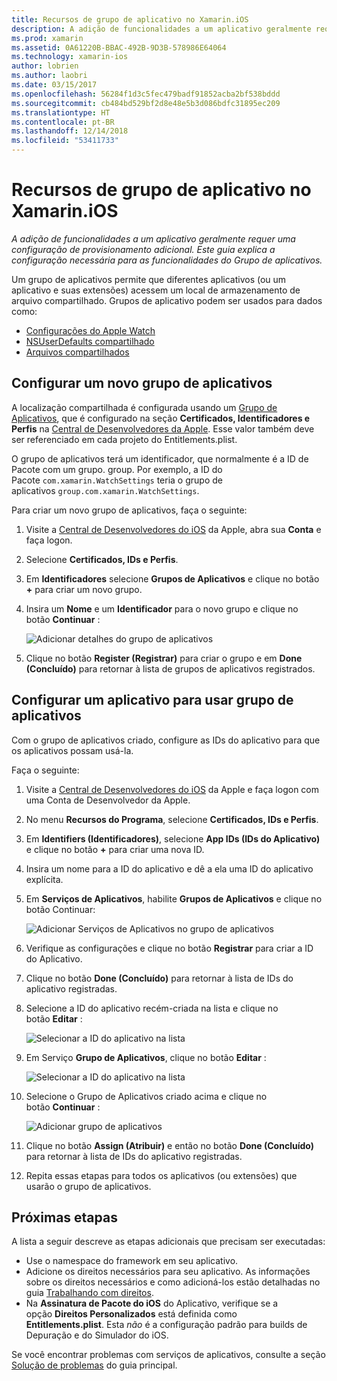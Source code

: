 ```yaml
---
title: Recursos de grupo de aplicativo no Xamarin.iOS
description: A adição de funcionalidades a um aplicativo geralmente requer uma configuração de provisionamento adicional. Este guia explica a configuração necessária para as funcionalidades do Grupo de aplicativos.
ms.prod: xamarin
ms.assetid: 0A61220B-BBAC-492B-9D3B-578986E64064
ms.technology: xamarin-ios
author: lobrien
ms.author: laobri
ms.date: 03/15/2017
ms.openlocfilehash: 56284f1d3c5fec479badf91852acba2bf538bddd
ms.sourcegitcommit: cb484bd529bf2d8e48e5b3d086bdfc31895ec209
ms.translationtype: HT
ms.contentlocale: pt-BR
ms.lasthandoff: 12/14/2018
ms.locfileid: "53411733"
---
```

# <a name="app-group-capabilities-in-xamarinios"></a>Recursos de grupo de aplicativo no Xamarin.iOS

_A adição de funcionalidades a um aplicativo geralmente requer uma configuração de provisionamento adicional. Este guia explica a configuração necessária para as funcionalidades do Grupo de aplicativos._

Um grupo de aplicativos permite que diferentes aplicativos (ou um aplicativo e suas extensões) acessem um local de armazenamento de arquivo compartilhado. Grupos de aplicativo podem ser usados para dados como:

*   [Configurações do Apple Watch](~/ios/watchos/app-fundamentals/settings.md)
*   [NSUserDefaults compartilhado](~/ios/app-fundamentals/user-defaults.md)
*   [Arquivos compartilhados](~/ios/watchos/app-fundamentals/parent-app.md#files)

## <a name="configure-a-new-app-group"></a>Configurar um novo grupo de aplicativos

A localização compartilhada é configurada usando um [Grupo de Aplicativos](https://developer.apple.com/library/content/documentation/Miscellaneous/Reference/EntitlementKeyReference/Chapters/EnablingAppSandbox.html#//apple_ref/doc/uid/TP40011195-CH4-SW19), que é configurado na seção **Certificados, Identificadores e Perfis** na [Central de Desenvolvedores da Apple](https://developer.apple.com/account/). Esse valor também deve ser referenciado em cada projeto do Entitlements.plist.

O grupo de aplicativos terá um identificador, que normalmente é a ID de Pacote com um grupo. group. Por exemplo, a ID do Pacote `com.xamarin.WatchSettings` teria o grupo de aplicativos `group.com.xamarin.WatchSettings`.

Para criar um novo grupo de aplicativos, faça o seguinte:

1.  Visite a [Central de Desenvolvedores do iOS](https://developer.apple.com/account/) da Apple, abra sua **Conta** e faça logon.
2.  Selecione **Certificados, IDs e Perfis**.
3.  Em **Identificadores** selecione **Grupos de Aplicativos** e clique no botão **+** para criar um novo grupo.
4.  Insira um **Nome** e um **Identificador** para o novo grupo e clique no botão **Continuar** : 
   
    ![Adicionar detalhes do grupo de aplicativos](app-groups-capabilities-images/image52.png)

5.  Clique no botão **Register (Registrar)** para criar o grupo e em **Done (Concluído)** para retornar à lista de grupos de aplicativos registrados.

## <a name="configure-an-app-to-use-app-groups"></a>Configurar um aplicativo para usar grupo de aplicativos

Com o grupo de aplicativos criado, configure as IDs do aplicativo para que os aplicativos possam usá-la.

Faça o seguinte:

1.  Visite a [Central de Desenvolvedores do iOS](https://developer.apple.com/account/) da Apple e faça logon com uma Conta de Desenvolvedor da Apple.
2.  No menu **Recursos do Programa**, selecione **Certificados, IDs e Perfis**.
3.  Em **Identifiers (Identificadores)**, selecione **App IDs (IDs do Aplicativo)** e clique no botão **+** para criar uma nova ID.
4.  Insira um nome para a ID do aplicativo e dê a ela uma ID do aplicativo explícita.
5.  Em **Serviços de Aplicativos**, habilite **Grupos de Aplicativos** e clique no botão Continuar:

    ![Adicionar Serviços de Aplicativos no grupo de aplicativos](app-groups-capabilities-images/image53.png)

6.  Verifique as configurações e clique no botão **Registrar** para criar a ID do Aplicativo.
7.  Clique no botão **Done (Concluído)** para retornar à lista de IDs do aplicativo registradas.
8.  Selecione a ID do aplicativo recém-criada na lista e clique no botão **Editar** :

    ![Selecionar a ID do aplicativo na lista](app-groups-capabilities-images/image54.png)

9.  Em Serviço **Grupo de Aplicativos**, clique no botão **Editar** :

    ![Selecionar a ID do aplicativo na lista](app-groups-capabilities-images/image55.png)

10. Selecione o Grupo de Aplicativos criado acima e clique no botão **Continuar** :

    ![Adicionar grupo de aplicativos](app-groups-capabilities-images/image56.png)

11. Clique no botão **Assign (Atribuir)** e então no botão **Done (Concluído)** para retornar à lista de IDs do aplicativo registradas.
12. Repita essas etapas para todos os aplicativos (ou extensões) que usarão o grupo de aplicativos.

## <a name="next-steps"></a>Próximas etapas
 
A lista a seguir descreve as etapas adicionais que precisam ser executadas:

* Use o namespace do framework em seu aplicativo.
* Adicione os direitos necessários para seu aplicativo. As informações sobre os direitos necessários e como adicioná-los estão detalhadas no guia [Trabalhando com direitos](~/ios/deploy-test/provisioning/entitlements.md).
* Na **Assinatura de Pacote do iOS** do Aplicativo, verifique se a opção **Direitos Personalizados** está definida como **Entitlements.plist**. Esta _não_ é a configuração padrão para builds de Depuração e do Simulador do iOS.

Se você encontrar problemas com serviços de aplicativos, consulte a seção [Solução de problemas](~/ios/deploy-test/provisioning/capabilities/index.md) do guia principal.

